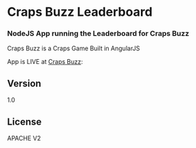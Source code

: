 # Craps Buzz Leaderboard
### NodeJS App running the Leaderboard for Craps Buzz

Craps Buzz is a Craps Game Built in AngularJS
  
App is LIVE at [Craps Buzz]:

Version
----

1.0

License
----

APACHE V2

[craps buzz]:http://www.3waycraps.com
[how to run things locally]:https://github.com/mrdoob/three.js/wiki/How-to-run-things-locally

